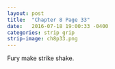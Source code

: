 ```yaml
---
layout: post
title:  "Chapter 8 Page 33"
date:   2016-07-18 19:00:33 -0400
categories: strip grip
strip-image: ch8p33.png
---
```

Fury make strike shake.   
